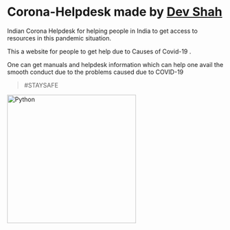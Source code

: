 # Corona-Helpdesk made by [Dev Shah](https://coderustypro.github.io)

Indian Corona Helpdesk for helping people in India to get access to resources in this pandemic situation.


This a website for people to get help due to Causes of Covid-19 .

One can get manuals and helpdesk information which can help one avail the smooth conduct due to the problems caused due to COVID-19

>#STAYSAFE

<img alt="Python" width="300px" src="https://forthebadge.com/images/badges/validated-html5.svg"/>
